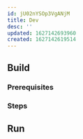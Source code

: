 ```yaml
---
id: jU02nYSOp3VgANjM
title: Dev
desc: ''
updated: 1627142693960
created: 1627142619514
---
```


## Build
### Prerequisites
<!-- What is needed to start development -->

### Steps
<!-- How to compile -->

## Run
<!-- How to run the program from the current source code -->
